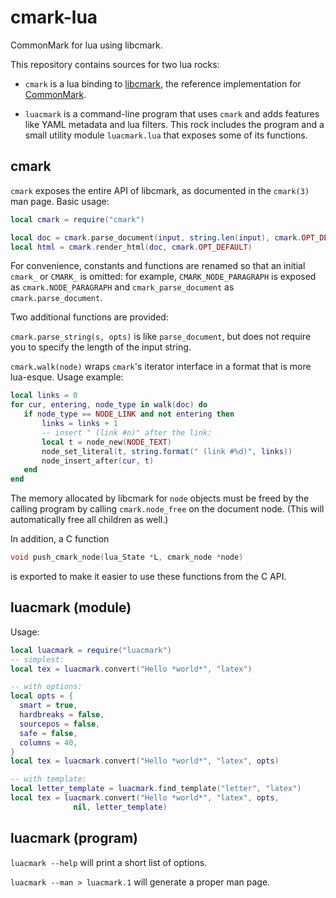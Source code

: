 cmark-lua
=========

CommonMark for lua using libcmark.

This repository contains sources for two lua rocks:

- `cmark` is a lua binding to [libcmark](https://github.com/jgm/cmark),
  the reference implementation for [CommonMark](http://commonmark.org).

- `luacmark` is a command-line program that uses `cmark` and
  adds features like YAML metadata and lua filters.  This rock
  includes the program and a small utility module `luacmark.lua`
  that exposes some of its functions.

cmark
-----

`cmark` exposes the entire API of libcmark, as documented in
the `cmark(3)` man page.  Basic usage:

``` lua
local cmark = require("cmark")

local doc = cmark.parse_document(input, string.len(input), cmark.OPT_DEFAULT)
local html = cmark.render_html(doc, cmark.OPT_DEFAULT)
```

For convenience, constants and functions are renamed so that
an initial `cmark_` or `CMARK_` is omitted:  for example,
`CMARK_NODE_PARAGRAPH` is exposed as `cmark.NODE_PARAGRAPH` and
`cmark_parse_document` as `cmark.parse_document`.

Two additional functions are provided:

`cmark.parse_string(s, opts)` is like `parse_document`, but
does not require you to specify the length of the input
string.

`cmark.walk(node)` wraps `cmark`'s iterator interface in a
format that is more lua-esque.  Usage example:

``` lua
local links = 0
for cur, entering, node_type in walk(doc) do
   if node_type == NODE_LINK and not entering then
       links = links + 1
       -- insert " (link #n)" after the link:
       local t = node_new(NODE_TEXT)
       node_set_literal(t, string.format(" (link #%d)", links))
       node_insert_after(cur, t)
   end
end
```

The memory allocated by libcmark for `node` objects must be
freed by the calling program by calling `cmark.node_free` on the
document node.  (This will automatically free all children as
well.)

In addition, a C function

``` C
void push_cmark_node(lua_State *L, cmark_node *node)
```

is exported to make it easier to use these functions
from the C API.

luacmark (module)
-----------------

Usage:

```lua
local luacmark = require("luacmark")
-- simplest:
local tex = luacmark.convert("Hello *world*", "latex")

-- with options:
local opts = {
  smart = true,
  hardbreaks = false,
  sourcepos = false,
  safe = false,
  columns = 40,
}
local tex = luacmark.convert("Hello *world*", "latex", opts)

-- with template:
local letter_template = luacmark.find_template("letter", "latex")
local tex = luacmark.convert("Hello *world*", "latex", opts,
              nil, letter_template)

```

<!--
exported:
luacmark.version
luacmark.writers
luacmark.defaults
luacmark.runfilter(source, name, doc, to)
luacmark.find_template(name, to)
-- 'inp' is the string input source.
-- 'options' is a table with fields 'smart', 'hardbreaks',
-- 'safe', 'sourcepos' (all boolean) and 'columns' (number,
-- 0 for no wrapping).
-- 'callback' is a filter or nil.
-- 'template' is a Lust template to be filled with the document
-- body and rendered metadata, or nil.
-- TODO handle errors
function luacmark.convert(inp, to, options, callback, template)
-->

luacmark (program)
------------------

`luacmark --help` will print a short list of options.

`luacmark --man > luacmark.1` will generate a proper man page.


